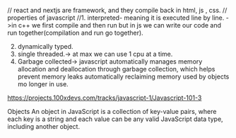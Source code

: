 // react and nextjs are framework, and they compile back in html, js , css.
// properties of javascript
//1. interpreted- meaning it is executed line by line.
->in c++ we first compile and then run but in js we can write our code and run together(compilation and run go together).

2. dynamically typed.
3. single threaded.-> at max we can use 1 cpu at a time.
4. Garbage collected-> javascript automatically manages memory allocation and deallocation through garbage collection, which helps prevent memory leaks automatically reclaiming memory used by objects mo longer in use.

https://projects.100xdevs.com/tracks/javascript-1/Javascript-101-3


Objects
An object in JavaScript is a collection of key-value pairs, where each key is a string and each value can be any valid JavaScript data type, including another object.
